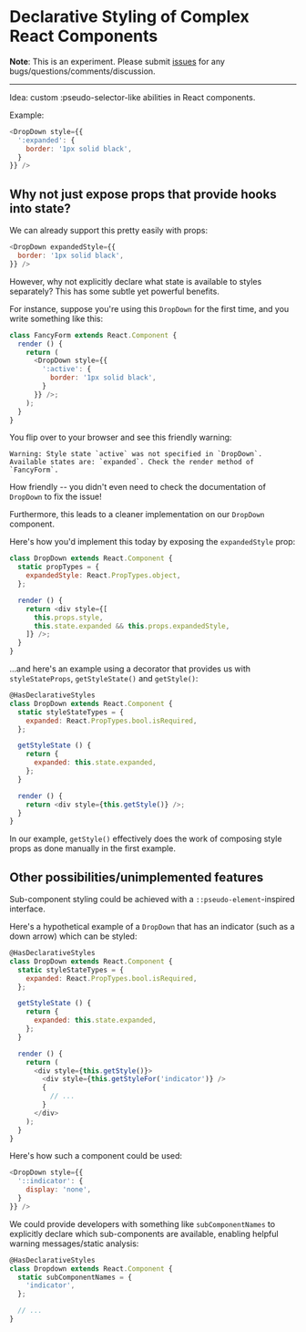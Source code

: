 # Declarative Styling of Complex React Components

**Note**: This is an experiment. Please submit
[issues](https://github.com/namuol/react-declarative-styles/issues) 
for any bugs/questions/comments/discussion.

----

Idea: custom :pseudo-selector-like abilities in React components.

Example:

```js
<DropDown style={{
  ':expanded': {
    border: '1px solid black',
  }
}} />
```

## Why not just expose props that provide hooks into state?

We can already support this pretty easily with props:

```js
<DropDown expandedStyle={{
  border: '1px solid black',
}} />
```

However, why not explicitly declare what state is available to styles separately?
This has some subtle yet powerful benefits.

For instance, suppose you're using this `DropDown` for the first time,
and you write something like this:

```js
class FancyForm extends React.Component {
  render () {
    return (
      <DropDown style={{
        ':active': {
          border: '1px solid black',
        }
      }} />;
    );
  }
}
```

You flip over to your browser and see this friendly warning:

```
Warning: Style state `active` was not specified in `DropDown`.
Available states are: `expanded`. Check the render method of `FancyForm`.
```

How friendly -- you didn't even need to check the documentation of `DropDown`
to fix the issue!

Furthermore, this leads to a cleaner implementation on our `DropDown`
component.

Here's how you'd implement this today by exposing the `expandedStyle` prop:

```js
class DropDown extends React.Component {
  static propTypes = {
    expandedStyle: React.PropTypes.object,
  };

  render () {
    return <div style={[
      this.props.style,
      this.state.expanded && this.props.expandedStyle,
    ]} />;
  }
}
```

...and here's an example using a decorator that provides us with
`styleStateProps`, `getStyleState()` and `getStyle()`:

```js
@HasDeclarativeStyles
class DropDown extends React.Component {
  static styleStateTypes = {
    expanded: React.PropTypes.bool.isRequired,
  };

  getStyleState () {
    return {
      expanded: this.state.expanded,
    };
  }

  render () {
    return <div style={this.getStyle()} />;
  }
}
```

In our example, `getStyle()` effectively does the work of composing
style props as done manually in the first example.

## Other possibilities/unimplemented features

Sub-component styling could be achieved with a `::pseudo-element`-inspired
interface.

Here's a hypothetical example of a `DropDown` that has an indicator
(such as a down arrow) which can be styled:

```js
@HasDeclarativeStyles
class DropDown extends React.Component {
  static styleStateTypes = {
    expanded: React.PropTypes.bool.isRequired,
  };

  getStyleState () {
    return {
      expanded: this.state.expanded,
    };
  }

  render () {
    return (
      <div style={this.getStyle()}>
        <div style={this.getStyleFor('indicator')} />
        {
          // ...
        }
      </div>
    );
  }
}
```

Here's how such a component could be used:

```js
<DropDown style={{
  '::indicator': {
    display: 'none',
  }
}} />
```

We could provide developers with something like `subComponentNames` to
explicitly declare which sub-components are available, enabling helpful
warning messages/static analysis:

```js
@HasDeclarativeStyles
class Dropdown extends React.Component {
  static subComponentNames = {
    'indicator',
  };

  // ...
}
```
